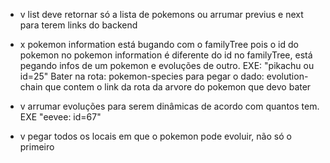 - v list deve retornar só a lista de pokemons ou arrumar previus e next para terem links do backend

- x pokemon information está bugando com o familyTree pois o id do pokemon no pokemon information é diferente do id no familyTree, está pegando infos de um pokemon e evoluções de outro. EXE: "pikachu ou id=25"
Bater na rota: pokemon-species para pegar o dado: evolution-chain que contem o link da rota da arvore do pokemon que devo bater

- v arrumar evoluções para serem dinâmicas de acordo com quantos tem. EXE "eevee: id=67"

- v pegar todos os locais em que o pokemon pode evoluir, não só o primeiro
